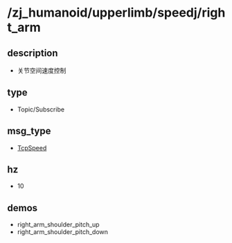 # /zj_humanoid/upperlimb/speedj/right_arm

## description
- 关节空间速度控制

## type
- Topic/Subscribe

## msg_type
- [TcpSpeed](../../../../../zj_humanoid_types.md#TcpSpeed)

## hz
- 10

## demos
- right_arm_shoulder_pitch_up
- right_arm_shoulder_pitch_down

